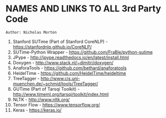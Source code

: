 # NAMES AND LINKS TO ALL 3rd Party Code
`Author: Nicholas Morton`

1. Stanford SUTime (Part of Stanford CoreNLP) - https://stanfordnlp.github.io/CoreNLP/
2. SUTime-Python Wrapper - https://github.com/FraBle/python-sutime
3. JPype - http://jpype.readthedocs.io/en/latest/install.html
4. Doxygen - http://www.stack.nl/~dimitri/doxygen/
5. AnaforaTools - https://github.com/bethard/anaforatools
6. HeidelTime - https://github.com/HeidelTime/heideltime
7. TreeTagger - http://www.cis.uni-muenchen.de/~schmid/tools/TreeTagger/
8. GUTime (Part of Tarsqi Toolkit) - http://www.timeml.org/tarsqi/toolkit/index.html
9. NLTK - http://www.nltk.org/
10. Tensor Flow - https://www.tensorflow.org/
11. Keras - https://keras.io/
